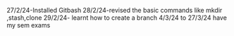  27/2/24-Installed Gitbash
28/2/24-revised the basic commands like mkdir ,stash,clone 
29/2/24- learnt how to create a branch 
4/3/24 to 27/3/24 have my sem exams 

